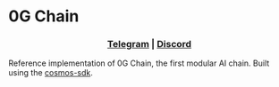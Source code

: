 <!---
<p align="center">
  <img src="./0g-logo.svg" width="300">
</p>
--->

# 0G Chain

<div align="center">

### [Telegram](https://t.me/web3_0glabs) | [Discord](https://discord.com/invite/0glabs)

</div>

Reference implementation of 0G Chain, the first modular AI chain. Built using the [cosmos-sdk](https://github.com/cosmos/cosmos-sdk).

<!---
## Mainnet

The current recommended version of the software for mainnet is [v0.25.0](https://github.com/Kava-Labs/kava/releases/tag/v0.25.0) The master branch of this repository often contains considerable development work since the last mainnet release and is __not__ runnable on mainnet.

### Installation and Setup
For detailed instructions see [the Kava docs](https://docs.kava.io/docs/participate/validator-node).

```bash
git checkout v0.25.0
make install
```

End-to-end tests of Kava use a tool for generating networks with different configurations: [kvtool](https://github.com/Kava-Labs/kvtool).
This is included as a git submodule at [`tests/e2e/kvtool`](tests/e2e/kvtool/).
When first cloning the repository, if you intend to run the e2e integration tests, you must also
clone the submodules:
```bash
git clone --recurse-submodules https://github.com/Kava-Labs/kava.git
```

Or, if you have already cloned the repo: `git submodule update --init`

## Testnet

For further information on joining the testnet, head over to the [testnet repo](https://github.com/Kava-Labs/kava-testnets).

## Docs

Kava protocol and client documentation can be found in the [Kava docs](https://docs.kava.io).

If you have technical questions or concerns, ask a developer or community member in the [Kava discord](https://discord.com/invite/kQzh3Uv).

## Security

If you find a security issue, please report it to security [at] kava.io. Depending on the verification and severity, a bug bounty may be available.

## License

Copyright © Kava Labs, Inc. All rights reserved.

Licensed under the [Apache v2 License](LICENSE.md).
--->
